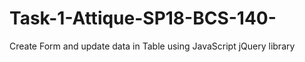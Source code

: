 # Task-1-Attique-SP18-BCS-140-
Create Form and update data in Table using JavaScript jQuery library

